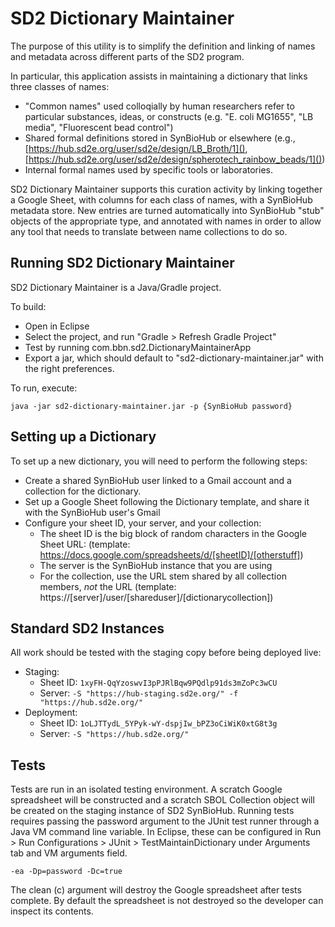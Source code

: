 # SD2 Dictionary Maintainer

The purpose of this utility is to simplify the definition and linking of names and metadata across different parts of the SD2 program.

In particular, this application assists in maintaining a dictionary that links three classes of names:

* "Common names" used colloqially by human researchers refer to particular substances, ideas, or constructs (e.g. "E. coli MG1655", "LB media", "Fluorescent bead control")
* Shared formal definitions stored in SynBioHub or elsewhere (e.g., [https://hub.sd2e.org/user/sd2e/design/LB_Broth/1](), [https://hub.sd2e.org/user/sd2e/design/spherotech_rainbow_beads/1]())
* Internal formal names used by specific tools or laboratories.

SD2 Dictionary Maintainer supports this curation activity by linking together a Google Sheet, with columns for each class of names, with a SynBioHub metadata store.  New entries are turned automatically into SynBioHub "stub" objects of the appropriate type, and annotated with names in order to allow any tool that needs to translate between name collections to do so.

## Running SD2 Dictionary Maintainer

SD2 Dictionary Maintainer is a Java/Gradle project.

To build:

* Open in Eclipse 
* Select the project, and run "Gradle > Refresh Gradle Project"
* Test by running com.bbn.sd2.DictionaryMaintainerApp
* Export a jar, which should default to "sd2-dictionary-maintainer.jar" with the right preferences.

To run, execute:

````
java -jar sd2-dictionary-maintainer.jar -p {SynBioHub password}
````

## Setting up a Dictionary
To set up a new dictionary, you will need to perform the following steps:
- Create a shared SynBioHub user linked to a Gmail account and a collection for the dictionary.
- Set up a Google Sheet following the Dictionary template, and share it with the SynBioHub user's Gmail
- Configure your sheet ID, your server, and your collection:
  - The sheet ID is the big block of random characters in the Google Sheet URL: (template: https://docs.google.com/spreadsheets/d/[sheetID]/[otherstuff])
  - The server is the SynBioHub instance that you are using
  - For the collection, use the URL stem shared by all collection members, _not_ the URL (template: https://[server]/user/[shareduser]/[dictionarycollection])

## Standard SD2 Instances

All work should be tested with the staging copy before being deployed live:

* Staging:
	* Sheet ID: `1xyFH-QqYzoswvI3pPJRlBqw9PQdlp91ds3mZoPc3wCU`
	* Server: `-S "https://hub-staging.sd2e.org/" -f "https://hub.sd2e.org/"`
* Deployment:
   * Sheet ID: `1oLJTTydL_5YPyk-wY-dspjIw_bPZ3oCiWiK0xtG8t3g`
	* Server: `-S "https://hub.sd2e.org/"`

## Tests

Tests are run in an isolated testing environment. A scratch Google spreadsheet will be constructed and a scratch SBOL Collection object will be created on the staging instance of SD2 SynBioHub. Running tests requires passing the password argument to the JUnit test runner through a Java VM command line variable. In Eclipse, these can be configured in Run > Run Configurations > JUnit > TestMaintainDictionary under Arguments tab and VM arguments field.
````
-ea -Dp=password -Dc=true
````
The clean (c) argument will destroy the Google spreadsheet after tests complete. By default the spreadsheet is not destroyed so the developer can inspect its contents.
